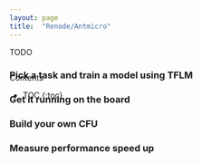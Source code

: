 ```yaml
---
layout: page
title:  "Renode/Antmicro"
---
```


TODO

<div id="toc_container" style="position: absolute" markdown="1">
<p class="toc_title">Contents</p>

* TOC
{:toc}
</div>

### Pick a task and train a model using TFLM
### Get it running on the board
### Build your own CFU
### Measure performance speed up
